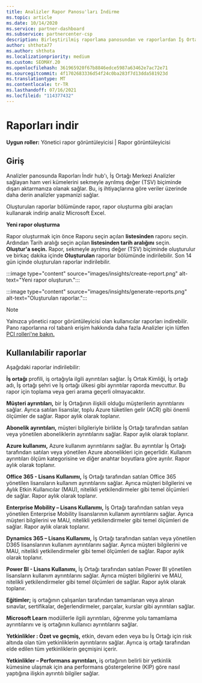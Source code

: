 ```yaml
---
title: Analizler Rapor Panosu'ları İndirme
ms.topic: article
ms.date: 10/14/2020
ms.service: partner-dashboard
ms.subservice: partnercenter-csp
description: Birleştirilmiş raporlama panosundan ve raporlardan İş Ortağı Merkezi indirmeyi ve dışarı İş Ortağı Merkezi Analizler öğrenin.
author: shthota77
ms.author: shthota
ms.localizationpriority: medium
ms.custom: SEOMAY.20
ms.openlocfilehash: 361965920f67b8846edce5987a63462e7ac72e71
ms.sourcegitcommit: 4f1702683336d54f24c0ba283f7d13dda581923d
ms.translationtype: MT
ms.contentlocale: tr-TR
ms.lasthandoff: 07/16/2021
ms.locfileid: "114377432"
---
```

# <a name="download-reports"></a>Raporları indir

**Uygun roller:** Yönetici rapor görüntüleyicisi | Rapor görüntüleyicisi

## <a name="introduction"></a>Giriş

Analizler panosunda Raporları İndir hub'ı, İş Ortağı Merkezi Analizler sağlayan ham veri kümelerini sekmeyle ayrılmış değer (TSV) biçiminde dışarı aktarmanıza olanak sağlar. Bu, iş ihtiyaçlarına göre veriler üzerinde daha derin analizler yapmanizi sağlar.

Oluşturulan raporlar bölümünde rapor, rapor  oluşturma gibi araçları kullanarak indirip analiz Microsoft Excel.

**Yeni rapor oluşturma**

Rapor oluşturmak için önce Raporu seçin açılan **listesinden** raporu seçin. Ardından Tarih aralığı seçin açılan **listesinden tarih aralığını** seçin. **Oluştur'a seçin.** Rapor, sekmeyle ayrılmış değer (TSV) biçiminde oluşturulur ve birkaç dakika içinde **Oluşturulan** raporlar bölümünde indirilebilir. Son 14 gün içinde oluşturulan raporlar indirilebilir.

:::image type="content" source="images/insights/create-report.png" alt-text="Yeni rapor oluşturun.":::

:::image type="content" source="images/insights/generate-reports.png" alt-text="Oluşturulan raporlar.":::

>[!NOTE] 
>Yalnızca yönetici rapor görüntüleyicisi olan kullanıcılar raporları indirebilir. Pano raporlarına rol tabanlı erişim hakkında daha fazla Analizler için lütfen [PCI rolleri'ne bakın.](insights-roles.md) 

## <a name="available-reports"></a>Kullanılabilir raporlar

Aşağıdaki raporlar indirilebilir:

**İş ortağı** profili, iş ortağıyla ilgili ayrıntıları sağlar. İş Ortak Kimliği, İş ortağı adı, İş ortağı şehri ve İş ortağı ülkesi gibi ayrıntılar raporda mevcuttur. Bu rapor için toplama veya geri arama geçerli olmayacaktır.

**Müşteri ayrıntıları,** bir İş Ortağının ilişkili olduğu müşterilerin ayrıntılarını sağlar. Ayrıca satılan lisanslar, toplu Azure tüketilen gelir (ACR) gibi önemli ölçümler de sağlar. Rapor aylık olarak toplanır.

**Abonelik ayrıntıları,** müşteri bilgileriyle birlikte İş Ortağı tarafından satılan veya yönetilen aboneliklerin ayrıntılarını sağlar. Rapor aylık olarak toplanır.

**Azure kullanımı,** Azure kullanım ayrıntılarını sağlar. Bu ayrıntılar İş Ortağı tarafından satılan veya yönetilen Azure abonelikleri için geçerlidir. Kullanım ayrıntıları ölçüm kategorisine ve diğer anahtar boyutlara göre ayrılır. Rapor aylık olarak toplanır.

**Office 365 - Lisans Kullanımı,** İş Ortağı tarafından satılan Office 365 yönetilen lisansların kullanım ayrıntılarını sağlar. Ayrıca müşteri bilgilerini ve Aylık Etkin Kullanıcılar (MAU), nitelikli yetkilendirmeler gibi temel ölçümleri de sağlar. Rapor aylık olarak toplanır.

**Enterprise Mobility – Lisans Kullanımı,** İş Ortağı tarafından satılan veya yönetilen Enterprise Mobility lisanslarının kullanım ayrıntılarını sağlar. Ayrıca müşteri bilgilerini ve MAU, nitelikli yetkilendirmeler gibi temel ölçümleri de sağlar. Rapor aylık olarak toplanır.

**Dynamics 365 – Lisans Kullanımı,** İş Ortağı tarafından satılan veya yönetilen D365 lisanslarının kullanım ayrıntılarını sağlar. Ayrıca müşteri bilgilerini ve MAU, nitelikli yetkilendirmeler gibi temel ölçümleri de sağlar. Rapor aylık olarak toplanır.

**Power BI - Lisans Kullanımı,** İş Ortağı tarafından satılan Power BI yönetilen lisansların kullanım ayrıntılarını sağlar. Ayrıca müşteri bilgilerini ve MAU, nitelikli yetkilendirmeler gibi temel ölçümleri de sağlar. Rapor aylık olarak toplanır.

**Eğitimler;** iş ortağının çalışanları tarafından tamamlanan veya alınan sınavlar, sertifikalar, değerlendirmeler, parçalar, kurslar gibi ayrıntıları sağlar.

**Microsoft Learn** modüllerle ilgili ayrıntıları, öğrenme yolu tamamlama ayrıntılarını ve iş ortağının kullanıcı ayrıntılarını sağlar.

**Yetkinlikler : Özet ve geçmiş,** etkin, devam eden veya bu İş Ortağı için risk altında olan tüm yetkinliklerin ayrıntılarını sağlar. Ayrıca iş ortağı tarafından elde edilen tüm yetkinliklerin geçmişini içerir.

**Yetkinlikler – Performans ayrıntıları,** iş ortağının belirli bir yetkinlik kümesine ulaşmak için ana performans göstergelerine (KIP) göre nasıl yaptığına ilişkin ayrıntılı bilgiler sağlar.

